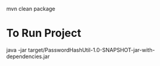 mvn clean package
# To Run Project
java -jar target/PasswordHashUtil-1.0-SNAPSHOT-jar-with-dependencies.jar